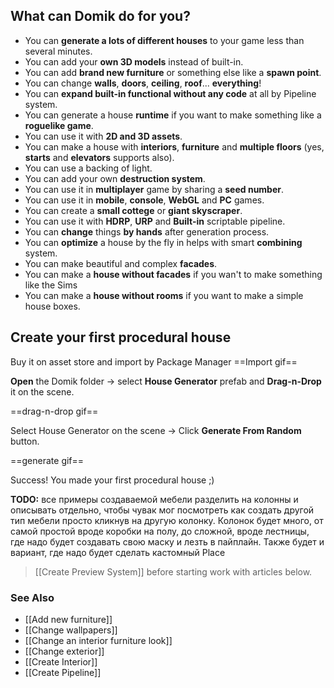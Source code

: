 ## **What can Domik do for you?**
- You can **generate a lots of different houses** to your game less than several minutes.
- You can add your **own 3D models** instead of built-in.
- You can add **brand new furniture** or something else like a **spawn point**.
- You can change **walls**, **doors**, **ceiling**, **roof**... **everything**!
- You can **expand built-in functional without any code** at all by Pipeline system.
- You can generate a house **runtime** if you want to make something like a **roguelike game**.
- You can use it with **2D and 3D assets**.
- You can make a house with **interiors**, **furniture** and **multiple floors** (yes, **starts** and **elevators** supports also).
- You can use a backing of light.
- You can add your own **destruction system**.
- You can use it in **multiplayer** game by sharing a **seed number**.
- You can use it in **mobile**, **console**, **WebGL** and **PC** games.
- You can create a **small cottege** or **giant skyscraper**.
- You can use it with **HDRP**, **URP** and **Built-in** scriptable pipeline.
- You can **change** things **by hands** after generation process.
- You can **optimize** a house by the fly in helps with smart **combining** system.
- You can make beautiful and complex **facades**.
- You can make a **house without facades** if you wan't to make something like the Sims
- You can make a **house without rooms** if you want to make a simple house boxes. 

## **Create your first procedural house**
Buy it on asset store and import by Package Manager
==Import gif==

**Open** the Domik folder -> select **House Generator** prefab and **Drag-n-Drop** it on the scene.

==drag-n-drop gif==

Select House Generator on the scene -> Click **Generate From Random** button.

==generate gif==

Success! You made your first procedural house ;)



**TODO:** все примеры создаваемой мебели разделить на колонны и описывать отдельно, чтобы чувак мог посмотреть как создать другой тип мебели просто кликнув на другую колонку. Колонок будет много, от самой простой вроде коробки на полу, до сложной, вроде лестницы, где надо будет создавать свою маску и лезть в пайплайн. Также будет и вариант, где надо будет сделать кастомный Place

> [[Create Preview System]] before starting work with articles below.


### **See Also**
- [[Add new furniture]]
- [[Change wallpapers]]
- [[Change an interior furniture look]]
- [[Change exterior]]
- [[Create Interior]]
- [[Create Pipeline]]